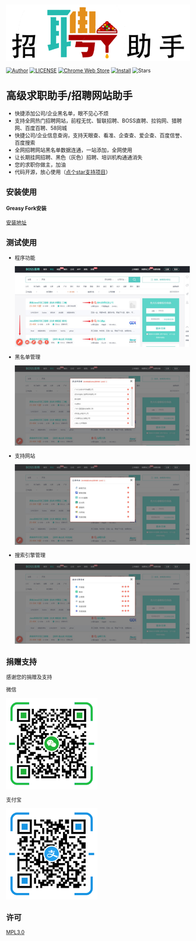 ![logo](assets/logo.png)

[![Author](https://img.shields.io/badge/Author-xiaoyu-brightgreen)](https://greasyfork.org/zh-TW/scripts/380848)
[![LICENSE](https://img.shields.io/github/license/qq943260285/tampermonkey-recruitment-tool)](LICENSE)
[![Chrome Web Store](https://img.shields.io/chrome-web-store/v/dhdgffkkebhmkfjojejmpbldmpobfkfo.svg)](https://chrome.google.com/webstore/detail/dhdgffkkebhmkfjojejmpbldmpobfkfo)
[![Install](https://img.shields.io/badge/Install-V4.21.1225-brightgreen)](https://greasyfork.org/zh-TW/scripts/380848)
![Stars](https://img.shields.io/github/stars/qq943260285/tampermonkey-recruitment-tool?style=social)

# 高级求职助手/招聘网站助手

- 快捷添加公司/企业黑名单，眼不见心不烦
- 支持全网热门招聘网站，前程无忧、智联招聘、BOSS直聘、拉钩网、猎聘网、百度百聘、58同城
- 快捷公司/企业信息查询，支持天眼查、看准、企查查、爱企查、百度信誉、百度搜索
- 全网招聘网站黑名单数据连通，一站添加，全网使用
- 让长期挂网招聘、黑色（灰色）招聘、培训机构通通消失
- 您的求职你做主，加油
- 代码开源，放心使用（[点个star支持项目](https://github.com/qq943260285/tampermonkey-recruitment-tool)）



## 安装使用
#### Greasy Fork安装

[安装地址](https://greasyfork.org/zh-TW/scripts/380848)

## 测试使用

- 程序功能

  ![截图](assets/1.jpg)

- 黑名单管理

  ![截图](assets/2.jpg)

- 支持网站

  ![截图](assets/3.jpg)

- 搜索引擎管理

  ![截图](assets/4.jpg)

## 捐赠支持
感谢您的捐赠及支持

微信

![微信](assets/wechat.png)

支付宝

![支付宝](assets/alipay.png)


## 许可 

[MPL3.0](LICENSE) 
